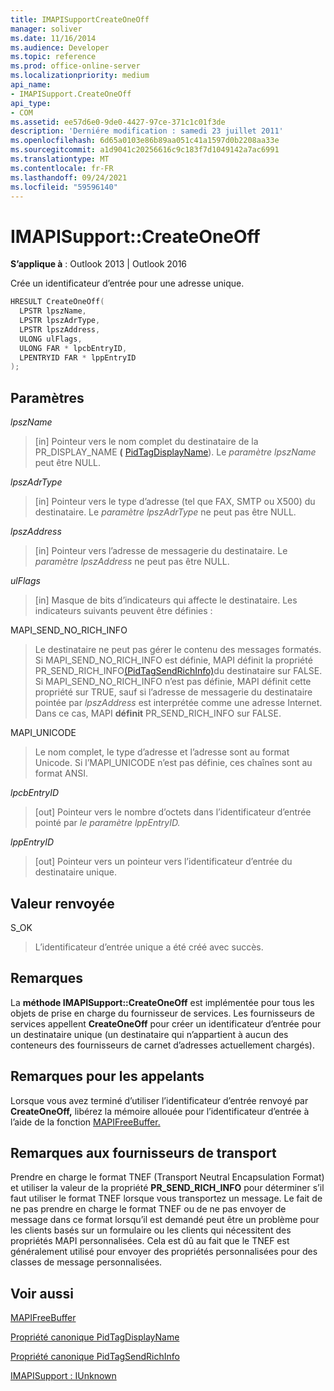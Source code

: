 ```yaml
---
title: IMAPISupportCreateOneOff
manager: soliver
ms.date: 11/16/2014
ms.audience: Developer
ms.topic: reference
ms.prod: office-online-server
ms.localizationpriority: medium
api_name:
- IMAPISupport.CreateOneOff
api_type:
- COM
ms.assetid: ee57d6e0-9de0-4427-97ce-371c1c01f3de
description: 'Derniére modification : samedi 23 juillet 2011'
ms.openlocfilehash: 6d65a0103e86b89aa051c41a1597d0b2208aa33e
ms.sourcegitcommit: a1d9041c20256616c9c183f7d1049142a7ac6991
ms.translationtype: MT
ms.contentlocale: fr-FR
ms.lasthandoff: 09/24/2021
ms.locfileid: "59596140"
---
```

# <a name="imapisupportcreateoneoff"></a>IMAPISupport::CreateOneOff

  
  
**S’applique à** : Outlook 2013 | Outlook 2016 
  
Crée un identificateur d’entrée pour une adresse unique.
  
```cpp
HRESULT CreateOneOff(
  LPSTR lpszName,
  LPSTR lpszAdrType,
  LPSTR lpszAddress,
  ULONG ulFlags,
  ULONG FAR * lpcbEntryID,
  LPENTRYID FAR * lppEntryID
);
```

## <a name="parameters"></a>Paramètres

 _lpszName_
  
> [in] Pointeur vers le nom complet du destinataire de la PR_DISPLAY_NAME **(** [PidTagDisplayName](pidtagdisplayname-canonical-property.md)). Le  _paramètre lpszName_ peut être NULL. 
    
 _lpszAdrType_
  
> [in] Pointeur vers le type d’adresse (tel que FAX, SMTP ou X500) du destinataire. Le  _paramètre lpszAdrType_ ne peut pas être NULL. 
    
 _lpszAddress_
  
> [in] Pointeur vers l’adresse de messagerie du destinataire. Le  _paramètre lpszAddress_ ne peut pas être NULL. 
    
 _ulFlags_
  
> [in] Masque de bits d’indicateurs qui affecte le destinataire. Les indicateurs suivants peuvent être définies :
    
MAPI_SEND_NO_RICH_INFO 
  
> Le destinataire ne peut pas gérer le contenu des messages formatés. Si MAPI_SEND_NO_RICH_INFO est définie, MAPI définit la  propriété PR_SEND_RICH_INFO[(PidTagSendRichInfo)](pidtagsendrichinfo-canonical-property.md)du destinataire sur FALSE. Si MAPI_SEND_NO_RICH_INFO n’est pas définie, MAPI définit cette propriété sur TRUE, sauf si l’adresse de messagerie du destinataire pointée par  _lpszAddress_ est interprétée comme une adresse Internet. Dans ce cas, MAPI **définit** PR_SEND_RICH_INFO sur FALSE. 
    
MAPI_UNICODE 
  
> Le nom complet, le type d’adresse et l’adresse sont au format Unicode. Si l’MAPI_UNICODE n’est pas définie, ces chaînes sont au format ANSI.
    
 _lpcbEntryID_
  
> [out] Pointeur vers le nombre d’octets dans l’identificateur d’entrée pointé par _le paramètre lppEntryID._ 
    
 _lppEntryID_
  
> [out] Pointeur vers un pointeur vers l’identificateur d’entrée du destinataire unique.
    
## <a name="return-value"></a>Valeur renvoyée

S_OK 
  
> L’identificateur d’entrée unique a été créé avec succès.
    
## <a name="remarks"></a>Remarques

La **méthode IMAPISupport::CreateOneOff** est implémentée pour tous les objets de prise en charge du fournisseur de services. Les fournisseurs de services appellent **CreateOneOff** pour créer un identificateur d’entrée pour un destinataire unique (un destinataire qui n’appartient à aucun des conteneurs des fournisseurs de carnet d’adresses actuellement chargés). 
  
## <a name="notes-to-callers"></a>Remarques pour les appelants

Lorsque vous avez terminé d’utiliser l’identificateur d’entrée renvoyé par **CreateOneOff,** libérez la mémoire allouée pour l’identificateur d’entrée à l’aide de la fonction [MAPIFreeBuffer.](mapifreebuffer.md) 
  
## <a name="notes-to-transport-providers"></a>Remarques aux fournisseurs de transport

Prendre en charge le format TNEF (Transport Neutral Encapsulation Format) et utiliser la valeur de la propriété **PR_SEND_RICH_INFO** pour déterminer s’il faut utiliser le format TNEF lorsque vous transportez un message. Le fait de ne pas prendre en charge le format TNEF ou de ne pas envoyer de message dans ce format lorsqu’il est demandé peut être un problème pour les clients basés sur un formulaire ou les clients qui nécessitent des propriétés MAPI personnalisées. Cela est dû au fait que le TNEF est généralement utilisé pour envoyer des propriétés personnalisées pour des classes de message personnalisées. 
  
## <a name="see-also"></a>Voir aussi



[MAPIFreeBuffer](mapifreebuffer.md)
  
[Propriété canonique PidTagDisplayName](pidtagdisplayname-canonical-property.md)
  
[Propriété canonique PidTagSendRichInfo](pidtagsendrichinfo-canonical-property.md)
  
[IMAPISupport : IUnknown](imapisupportiunknown.md)

